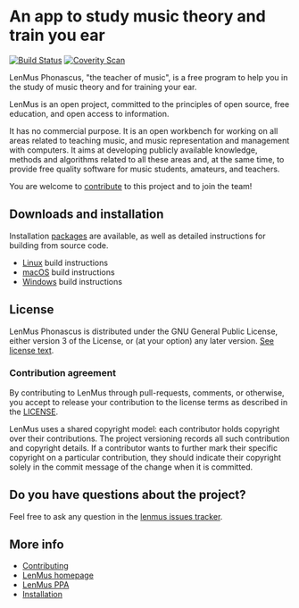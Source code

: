 # An app to study music theory and train you ear

[![Build Status](https://travis-ci.org/lenmus/lenmus.svg?branch=master)](https://travis-ci.org/lenmus/lenmus)
[![Coverity Scan](https://scan.coverity.com/projects/7992/badge.svg)](https://scan.coverity.com/projects/lenmus)


LenMus Phonascus, "the teacher of music", is a free program to help you
in the study of music theory and for training your ear.

LenMus is an open project, committed to the principles of
open source, free education, and open access to information.

It has no commercial
purpose. It is an open workbench for working on all areas related to teaching
music, and music representation and management with computers. It aims at
developing publicly available knowledge, methods and algorithms related to all
these areas and, at the same time, to provide free quality software for music
students, amateurs, and teachers.

You are welcome to [contribute](CONTRIBUTING.md) to this project and to join the team!


## Downloads and installation

Installation [packages](http://www.lenmus.org/en/phonascus/downloads) are available, as well as detailed instructions for building from source code.

- [Linux](docs/building/linux-build-instructions.md) build instructions
- [macOS](docs/building/macOS-build-instructions.md) build instructions
- [Windows](docs/building/windows-build-instructions.md) build instructions


## License
LenMus Phonascus is distributed under the GNU General Public License, either version 3 of the License, 
or (at your option) any later version. [See license text](https://www.gnu.org/licenses/gpl-3.0.en.html).


### Contribution agreement

By contributing to LenMus through pull-requests, comments,
or otherwise, you accept to release your contribution to the
license terms as described in the [LICENSE](LICENSE).

LenMus uses a shared copyright model: each contributor holds copyright over
their contributions. The project versioning records all such
contribution and copyright details. If a contributor wants to further mark
their specific copyright on a particular contribution, they should indicate
their copyright solely in the commit message of the change when it is
committed.



## Do you have questions about the project?

Feel free to ask any question in the [lenmus issues tracker](https://github.com/lenmus/lenmus/issues).


## More info
* [Contributing](CONTRIBUTING.md)
* [LenMus homepage](http://www.lenmus.org/)
* [LenMus PPA](https://launchpad.net/~lenmus-phonascus/+archive/ubuntu/ppa)
* [Installation](http://www.lenmus.org/en/phonascus/downloads)


